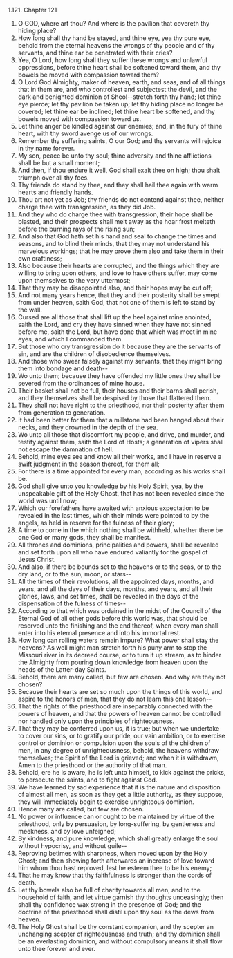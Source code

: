 1.121. Chapter 121
1. O GOD, where art thou? And where is the pavilion that covereth thy hiding place?
2. How long shall thy hand be stayed, and thine eye, yea thy pure eye, behold from the eternal heavens the wrongs of thy people and of thy servants, and thine ear be penetrated with their cries?
3. Yea, O Lord, how long shall they suffer these wrongs and unlawful oppressions, before thine heart shall be softened toward them, and thy bowels be moved with compassion toward them?
4. O Lord God Almighty, maker of heaven, earth, and seas, and of all things that in them are, and who controllest and subjectest the devil, and the dark and benighted dominion of Sheol--stretch forth thy hand; let thine eye pierce; let thy pavilion be taken up; let thy hiding place no longer be covered; let thine ear be inclined; let thine heart be softened, and thy bowels moved with compassion toward us.
5. Let thine anger be kindled against our enemies; and, in the fury of thine heart, with thy sword avenge us of our wrongs.
6. Remember thy suffering saints, O our God; and thy servants will rejoice in thy name forever.
7. My son, peace be unto thy soul; thine adversity and thine afflictions shall be but a small moment;
8. And then, if thou endure it well, God shall exalt thee on high; thou shalt triumph over all thy foes.
9. Thy friends do stand by thee, and they shall hail thee again with warm hearts and friendly hands.
10. Thou art not yet as Job; thy friends do not contend against thee, neither charge thee with transgression, as they did Job.
11. And they who do charge thee with transgression, their hope shall be blasted, and their prospects shall melt away as the hoar frost melteth before the burning rays of the rising sun;
12. And also that God hath set his hand and seal to change the times and seasons, and to blind their minds, that they may not understand his marvelous workings; that he may prove them also and take them in their own craftiness;
13. Also because their hearts are corrupted, and the things which they are willing to bring upon others, and love to have others suffer, may come upon themselves to the very uttermost;
14. That they may be disappointed also, and their hopes may be cut off;
15. And not many years hence, that they and their posterity shall be swept from under heaven, saith God, that not one of them is left to stand by the wall.
16. Cursed are all those that shall lift up the heel against mine anointed, saith the Lord, and cry they have sinned when they have not sinned before me, saith the Lord, but have done that which was meet in mine eyes, and which I commanded them.
17. But those who cry transgression do it because they are the servants of sin, and are the children of disobedience themselves.
18. And those who swear falsely against my servants, that they might bring them into bondage and death--
19. Wo unto them; because they have offended my little ones they shall be severed from the ordinances of mine house.
20. Their basket shall not be full, their houses and their barns shall perish, and they themselves shall be despised by those that flattered them.
21. They shall not have right to the priesthood, nor their posterity after them from generation to generation.
22. It had been better for them that a millstone had been hanged about their necks, and they drowned in the depth of the sea.
23. Wo unto all those that discomfort my people, and drive, and murder, and testify against them, saith the Lord of Hosts; a generation of vipers shall not escape the damnation of hell.
24. Behold, mine eyes see and know all their works, and I have in reserve a swift judgment in the season thereof, for them all;
25. For there is a time appointed for every man, according as his works shall be.
26. God shall give unto you knowledge by his Holy Spirit, yea, by the unspeakable gift of the Holy Ghost, that has not been revealed since the world was until now;
27. Which our forefathers have awaited with anxious expectation to be revealed in the last times, which their minds were pointed to by the angels, as held in reserve for the fulness of their glory;
28. A time to come in the which nothing shall be withheld, whether there be one God or many gods, they shall be manifest.
29. All thrones and dominions, principalities and powers, shall be revealed and set forth upon all who have endured valiantly for the gospel of Jesus Christ.
30. And also, if there be bounds set to the heavens or to the seas, or to the dry land, or to the sun, moon, or stars--
31. All the times of their revolutions, all the appointed days, months, and years, and all the days of their days, months, and years, and all their glories, laws, and set times, shall be revealed in the days of the dispensation of the fulness of times--
32. According to that which was ordained in the midst of the Council of the Eternal God of all other gods before this world was, that should be reserved unto the finishing and the end thereof, when every man shall enter into his eternal presence and into his immortal rest.
33. How long can rolling waters remain impure? What power shall stay the heavens? As well might man stretch forth his puny arm to stop the Missouri river in its decreed course, or to turn it up stream, as to hinder the Almighty from pouring down knowledge from heaven upon the heads of the Latter-day Saints.
34. Behold, there are many called, but few are chosen. And why are they not chosen?
35. Because their hearts are set so much upon the things of this world, and aspire to the honors of men, that they do not learn this one lesson--
36. That the rights of the priesthood are inseparably connected with the powers of heaven, and that the powers of heaven cannot be controlled nor handled only upon the principles of righteousness.
37. That they may be conferred upon us, it is true; but when we undertake to cover our sins, or to gratify our pride, our vain ambition, or to exercise control or dominion or compulsion upon the souls of the children of men, in any degree of unrighteousness, behold, the heavens withdraw themselves; the Spirit of the Lord is grieved; and when it is withdrawn, Amen to the priesthood or the authority of that man.
38. Behold, ere he is aware, he is left unto himself, to kick against the pricks, to persecute the saints, and to fight against God.
39. We have learned by sad experience that it is the nature and disposition of almost all men, as soon as they get a little authority, as they suppose, they will immediately begin to exercise unrighteous dominion.
40. Hence many are called, but few are chosen.
41. No power or influence can or ought to be maintained by virtue of the priesthood, only by persuasion, by long-suffering, by gentleness and meekness, and by love unfeigned;
42. By kindness, and pure knowledge, which shall greatly enlarge the soul without hypocrisy, and without guile--
43. Reproving betimes with sharpness, when moved upon by the Holy Ghost; and then showing forth afterwards an increase of love toward him whom thou hast reproved, lest he esteem thee to be his enemy;
44. That he may know that thy faithfulness is stronger than the cords of death.
45. Let thy bowels also be full of charity towards all men, and to the household of faith, and let virtue garnish thy thoughts unceasingly; then shall thy confidence wax strong in the presence of God; and the doctrine of the priesthood shall distil upon thy soul as the dews from heaven.
46. The Holy Ghost shall be thy constant companion, and thy scepter an unchanging scepter of righteousness and truth; and thy dominion shall be an everlasting dominion, and without compulsory means it shall flow unto thee forever and ever.

